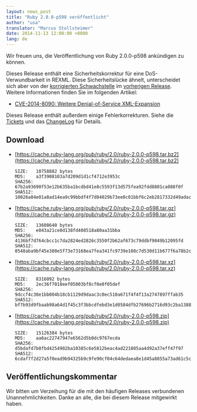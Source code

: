 ```yaml
---
layout: news_post
title: "Ruby 2.0.0-p598 veröffentlicht"
author: "usa"
translator: "Marcus Stollsteimer"
date: 2014-11-13 12:00:00 +0000
lang: de
---
```


Wir freuen uns, die Veröffentlichung von Ruby 2.0.0-p598 ankündigen zu können.

Dieses Release enthält eine Sicherheitskorrektur für eine DoS-Verwundbarkeit
in REXML. Diese Sicherheitslücke ähnelt, unterscheidet sich aber von der
[korrigierten Schwachstelle](https://www.ruby-lang.org/de/news/2014/10/27/rexml-dos-cve-2014-8080/)
im [vorherigen Release](https://www.ruby-lang.org/de/news/2014/10/27/ruby-2-0-0-p594-is-released/).
Weitere Informationen finden Sie im folgenden Artikel:

* [CVE-2014-8090: Weitere Denial-of-Service XML-Expansion](https://www.ruby-lang.org/de/news/2014/11/13/rexml-dos-cve-2014-8090/)

Dieses Release enthält außerdem einige Fehlerkorrekturen.
Siehe die [Tickets](https://bugs.ruby-lang.org/projects/ruby-200/issues?set_filter=1&amp;status_id=5)
und das [ChangeLog](https://svn.ruby-lang.org/repos/ruby/tags/v2_0_0_598/ChangeLog)
für Details.

## Download

* [https://cache.ruby-lang.org/pub/ruby/2.0/ruby-2.0.0-p598.tar.bz2](https://cache.ruby-lang.org/pub/ruby/2.0/ruby-2.0.0-p598.tar.bz2)

      SIZE:   10758882 bytes
      MD5:    a3f3908103a7d209d1d1cf4712e3953c
      SHA256: 67b2a93690f53e12b635ba1bcdbd41e8c5593f13d575fea92fdd8801ca088f0f
      SHA512: 10026a04e01a8ad14ea9c99bbdf4f7d04029b73ee0c01bbf6c2eb2817332d49adacf127b646693b67b5dd7010eaf3b696b23b6335cc0f7ee5a6b56dbba0f6f82

* [https://cache.ruby-lang.org/pub/ruby/2.0/ruby-2.0.0-p598.tar.gz](https://cache.ruby-lang.org/pub/ruby/2.0/ruby-2.0.0-p598.tar.gz)

      SIZE:   13608640 bytes
      MD5:    e043a21ce0d138fd408518a80aa31bba
      SHA256: 4136bf7d764cbcc1c7da2824ed2826c3550f2b62af673c79ddbf9049b12095fd
      SHA512: 0548aba9bf45e380e5f73e73168ea7fea341fc9739e108c7d530d11b677f6a78b2c4e29062d16a73b4286acaa2333ed20cb34e16b65b5b6898da66661f1717da

* [https://cache.ruby-lang.org/pub/ruby/2.0/ruby-2.0.0-p598.tar.xz](https://cache.ruby-lang.org/pub/ruby/2.0/ruby-2.0.0-p598.tar.xz)

      SIZE:   8316092 bytes
      MD5:    2ec36f7018eef05003bf8cf0e0f05def
      SHA256: 9dccf4c30e1bb004b18cb1129d9daac3c0ec510a671f4f4f13a2747897ffab35
      SHA512: bf7b93d9fbaab98a64d1f45c3f3bbcdfebd3e1d0584dfb27696b2716d93c2ba13881e1edaef6d3eccd769ac2e21d6157024c902f3d891951a20b972c1942ef99

* [https://cache.ruby-lang.org/pub/ruby/2.0/ruby-2.0.0-p598.zip](https://cache.ruby-lang.org/pub/ruby/2.0/ruby-2.0.0-p598.zip)

      SIZE:   15126384 bytes
      MD5:    aa6ac22747947e6562d5b0dc9767ecda
      SHA256: d5bdafd7b0fbd4254902ba10385c6e5812beac4ad221805aa4d92a37eff47f97
      SHA512: 6cdaf7f2d27a5f0ead9b94325b9c9fe90cf04c64dedaea8e1d45a8855a73ad61c5c72f1fda835eab73693c25c15a74c7e4e639ed5c18a9433dd79e398600b3ea

## Veröffentlichungskommentar

Wir bitten um Verzeihung für die mit den häufigen Releases
verbundenen Unannehmlichkeiten.
Danke an alle, die bei diesem Release mitgewirkt haben.
